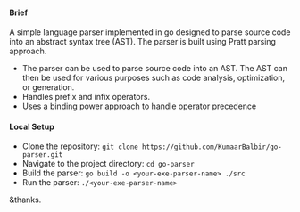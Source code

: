 #### Brief
A simple language parser implemented in go designed to parse source code into an abstract syntax tree (AST). The parser is built using Pratt parsing approach.
- The parser can be used to parse source code into an AST. The AST can then be used for various purposes such as code analysis, optimization, or generation.
- Handles prefix and infix operators.
- Uses a binding power approach to handle operator precedence

#### Local Setup
- Clone the repository: `git clone https://github.com/KumaarBalbir/go-parser.git`
- Navigate to the project directory: `cd go-parser`
- Build the parser: `go build -o <your-exe-parser-name> ./src`
- Run the parser: `./<your-exe-parser-name>`

&thanks.
